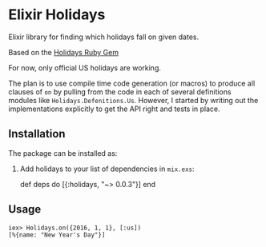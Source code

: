 # Elixir Holidays

Elixir library for finding which holidays fall on given dates.

Based on the [Holidays Ruby Gem](https://github.com/holidays/holidays)

For now, only official US holidays are working.

The plan is to use compile time code generation (or macros) to
produce all clauses of `on` by pulling from the code in each of several
definitions modules like `Holidays.Defenitions.Us`.
However, I started by writing out the implementations explicitly to get the
API right and tests in place.

## Installation

The package can be installed as:

  1. Add holidays to your list of dependencies in `mix.exs`:

        def deps do
          [{:holidays, "~> 0.0.3"}]
        end

## Usage

    iex> Holidays.on({2016, 1, 1}, [:us])
    [%{name: "New Year's Day"}]
